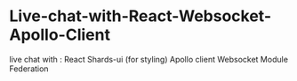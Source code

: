 # Live-chat-with-React-Websocket-Apollo-Client
 live chat with :
React 
Shards-ui (for styling)
Apollo client
Websocket
Module Federation

